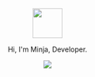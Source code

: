 <br>
<br>

<div align='center'>
    <img width="60" height="60" src="https://user-images.githubusercontent.com/77694499/139705948-b36de4b3-c3a8-490f-903a-7979c2c785cd.png" /> 

  <p>Hi, I'm Minja, Developer.</p>
  
   <a href='#'>
    <img src="https://github-readme-stats.vercel.app/api?username=minime89-maker&show_icons=true&icon_color=805AD5&text_color=718096&bg_color=ffffff&count_private=true&hide_title=true&hide_border=true&hide=contribs,issues" />
   </a>
</div>

